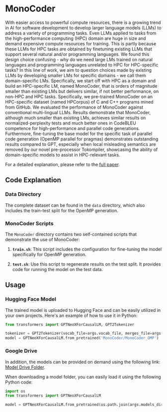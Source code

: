 # MonoCoder

With easier access to powerful compute resources, there is a growing trend in AI for software development to develop larger language models (LLMs) to address a variety of programming tasks. Even LLMs applied to tasks from the high-performance computing (HPC) domain are huge in size and demand expensive compute resources for training. This is partly because these LLMs for HPC tasks are obtained by finetuning existing LLMs that support several natural and/or programming languages. We found this design choice confusing - why do we need large LMs trained on natural languages and programming languages unrelated to HPC for HPC-specific tasks?
In this line of work, we aim to question choices made by existing LLMs by developing smaller LMs for specific domains - we call them domain-specific LMs. Specifically, we start off with HPC as a domain and build an HPC-specific LM, named MonoCoder, that is orders of magnitude smaller than existing LMs but delivers similar, if not better performance, on non-HPC and HPC tasks. Specifically, we pre-trained MonoCoder on an HPC-specific dataset (named HPCorpus) of C and C++ programs mined from GitHub. We evaluated the performance of MonoCoder against conventional multi-lingual LLMs. Results demonstrate that MonoCoder, although much smaller than existing LMs, achieves similar results on normalized-perplexity tests and much better ones in CodeBLEU competence for high-performance and parallel code generations. Furthermore, fine-tuning the base model for the specific task of parallel code generation (OpenMP parallel for pragmas) demonstrates outstanding results compared to GPT, especially when local misleading semantics are removed by our novel pre-processor Tokompiler, showcasing the ability of domain-specific models to assist in HPC-relevant tasks.

For a detailed explanation, please refer to the [full paper](https://arxiv.org/abs/2312.13322).


## Code Explanation

### Data Directory
The complete dataset can be found in the `data` directory, which also includes the train-test split for the OpenMP generation.

### MonoCoder Scripts
The `MonoCoder` directory contains two self-contained scripts that demonstrate the use of MonoCoder:

1. **`train.sh`**: This script includes the configuration for fine-tuning the model specifically for OpenMP generation.

2. **`test.sh`**: Use this script to regenerate results on the test split. It provides code for running the model on the test data.

## Usage

### Hugging Face Model
The trained model is uploaded to Hugging Face and can be easily utilized in your own projects. Here's an example of how to use it in Python:

```python
from transformers import GPTNeoXForCausalLM, GPT2Tokenizer

tokenizer = GPT2Tokenizer(vocab_file=args.vocab_file, merges_file=args.merge_file, model_input_names=['input_ids'])
model = GPTNeoXForCausalLM.from_pretrained('MonoCoder/MonoCoder_OMP')
```
### Google Drive

In addition, the models can be provided on demand using the following link: [Model Drive Folder](https://drive.google.com/drive/folders/12nExG-W2egEZGaUAhkz0vXfL4p33clZo?usp=share_link).

When downloading a model folder, you can easily load it using the following Python code:

```python
import os
from transformers import GPTNeoXForCausalLM

model = GPTNeoXForCausalLM.from_pretrained(os.path.join(args.models_dir, args.model_name))
```
